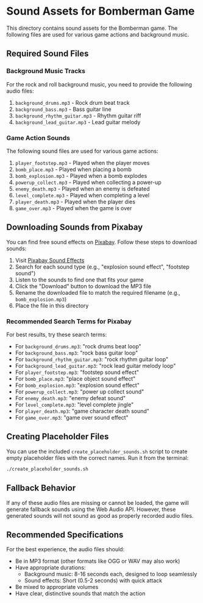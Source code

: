 # Sound Assets for Bomberman Game

This directory contains sound assets for the Bomberman game. The following files are used for various game actions and background music.

## Required Sound Files

### Background Music Tracks

For the rock and roll background music, you need to provide the following audio files:

1. `background_drums.mp3` - Rock drum beat track
2. `background_bass.mp3` - Bass guitar line
3. `background_rhythm_guitar.mp3` - Rhythm guitar riff
4. `background_lead_guitar.mp3` - Lead guitar melody

### Game Action Sounds

The following sound files are used for various game actions:

1. `player_footstep.mp3` - Played when the player moves
2. `bomb_place.mp3` - Played when placing a bomb
3. `bomb_explosion.mp3` - Played when a bomb explodes
4. `powerup_collect.mp3` - Played when collecting a power-up
5. `enemy_death.mp3` - Played when an enemy is defeated
6. `level_complete.mp3` - Played when completing a level
7. `player_death.mp3` - Played when the player dies
8. `game_over.mp3` - Played when the game is over

## Downloading Sounds from Pixabay

You can find free sound effects on [Pixabay](https://pixabay.com/sound-effects/). Follow these steps to download sounds:

1. Visit [Pixabay Sound Effects](https://pixabay.com/sound-effects/)
2. Search for each sound type (e.g., "explosion sound effect", "footstep sound")
3. Listen to the sounds to find one that fits your game
4. Click the "Download" button to download the MP3 file
5. Rename the downloaded file to match the required filename (e.g., `bomb_explosion.mp3`)
6. Place the file in this directory

### Recommended Search Terms for Pixabay

For best results, try these search terms:

- For `background_drums.mp3`: "rock drums beat loop"
- For `background_bass.mp3`: "rock bass guitar loop"
- For `background_rhythm_guitar.mp3`: "rock rhythm guitar loop"
- For `background_lead_guitar.mp3`: "rock lead guitar melody loop"
- For `player_footstep.mp3`: "footstep sound effect"
- For `bomb_place.mp3`: "place object sound effect"
- For `bomb_explosion.mp3`: "explosion sound effect"
- For `powerup_collect.mp3`: "power up collect sound"
- For `enemy_death.mp3`: "enemy defeat sound"
- For `level_complete.mp3`: "level complete jingle"
- For `player_death.mp3`: "game character death sound"
- For `game_over.mp3`: "game over sound effect"

## Creating Placeholder Files

You can use the included `create_placeholder_sounds.sh` script to create empty placeholder files with the correct names. Run it from the terminal:

```bash
./create_placeholder_sounds.sh
```

## Fallback Behavior

If any of these audio files are missing or cannot be loaded, the game will generate fallback sounds using the Web Audio API. However, these generated sounds will not sound as good as properly recorded audio files.

## Recommended Specifications

For the best experience, the audio files should:
- Be in MP3 format (other formats like OGG or WAV may also work)
- Have appropriate durations:
  - Background music: 8-16 seconds each, designed to loop seamlessly
  - Sound effects: Short (0.5-2 seconds) with quick attack
- Be mixed to appropriate volumes
- Have clear, distinctive sounds that match the action 